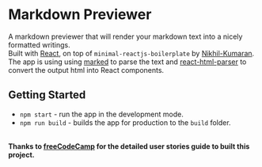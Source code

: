 # Markdown Previewer
A markdown previewer that will render your markdown text into a nicely formatted writings.  
Built with [React](https://reactjs.org/), on top of `minimal-reactjs-boilerplate` by [Nikhil-Kumaran](https://github.com/Nikhil-Kumaran).  
The app is using using [marked](https://github.com/markedjs/marked) to parse the text and [react-html-parser](https://github.com/wrakky/react-html-parser) to convert the output html into React components.

## Getting Started
- `npm start` - run the app in the development mode.
- `npm run build` - builds the app for production to the `build` folder.

\
**Thanks to [freeCodeCamp](https://www.freecodecamp.org/) for the detailed user stories guide to built this project.**
